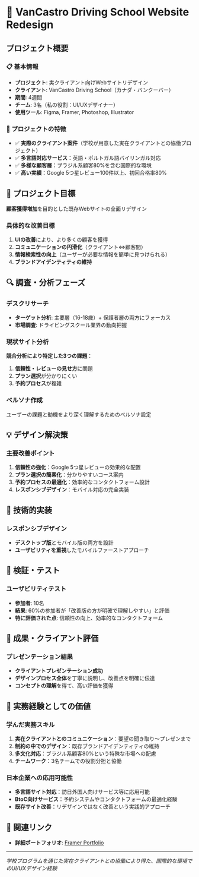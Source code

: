 # 🎯 VanCastro Driving School Website Redesign

## プロジェクト概要

### 📋 基本情報
- **プロジェクト**: 実クライアント向けWebサイトリデザイン
- **クライアント**: VanCastro Driving School（カナダ・バンクーバー）
- **期間**: 4週間
- **チーム**: 3名（私の役割：UI/UXデザイナー）
- **使用ツール**: Figma, Framer, Photoshop, Illustrator

### 🌟 プロジェクトの特徴
- ✅ **実際のクライアント案件**（学校が用意した実在クライアントとの協働プロジェクト）
- ✅ **多言語対応サービス**：英語・ポルトガル語バイリンガル対応
- ✅ **多様な顧客層**：ブラジル系顧客80%を含む国際的な環境
- ✅ **高い実績**：Google 5つ星レビュー100件以上、初回合格率80%

## 🎯 プロジェクト目標
**顧客獲得増加**を目的とした既存Webサイトの全面リデザイン

### 具体的な改善目標
1. **UIの改善**により、より多くの顧客を獲得
2. **コミュニケーションの円滑化**（クライアント⇔顧客間）
3. **情報検索性の向上**（ユーザーが必要な情報を簡単に見つけられる）
4. **ブランドアイデンティティの維持**

## 🔍 調査・分析フェーズ

### デスクリサーチ
- **ターゲット分析**: 主要層（16-18歳）+ 保護者層の両方にフォーカス
- **市場調査**: ドライビングスクール業界の動向把握

### 現状サイト分析
**競合分析により特定した3つの課題**：
1. **信頼性・レビューの見せ方**に問題
2. **プラン選択**が分かりにくい
3. **予約プロセス**が複雑

### ペルソナ作成
ユーザーの課題と動機をより深く理解するためのペルソナ設定

## 💡 デザイン解決策

### 主要改善ポイント
1. **信頼性の強化**：Google 5つ星レビューの効果的な配置
2. **プラン選択の簡素化**：分かりやすいコース案内
3. **予約プロセスの最適化**：効率的なコンタクトフォーム設計
4. **レスポンシブデザイン**：モバイル対応の完全実装

## 📱 技術的実装

### レスポンシブデザイン
- **デスクトップ版**とモバイル版の両方を設計
- **ユーザビリティを重視**したモバイルファーストアプローチ

## 🧪 検証・テスト

### ユーザビリティテスト
- **参加者**: 10名
- **結果**: 60%の参加者が「改善版の方が明確で理解しやすい」と評価
- **特に評価された点**: 信頼性の向上、効率的なコンタクトフォーム

## 🎉 成果・クライアント評価

### プレゼンテーション結果
- **クライアントプレゼンテーション成功**
- **デザインプロセス全体**を丁寧に説明し、改善点を明確に伝達
- **コンセプトの理解**を得て、高い評価を獲得

## 💼 実務経験としての価値

### 学んだ実務スキル
1. **実在クライアントとのコミュニケーション**：要望の聞き取り〜プレゼンまで
2. **制約の中でのデザイン**：既存ブランドアイデンティティの維持
3. **多文化対応**：ブラジル系顧客80%という特殊な市場への配慮
4. **チームワーク**：3名チームでの役割分担と協働

### 日本企業への応用可能性
- **多言語サイト対応**：訪日外国人向けサービス等に応用可能
- **BtoC向けサービス**：予約システムやコンタクトフォームの最適化経験
- **既存サイト改善**：リデザインではなく改善という実践的アプローチ

## 🔗 関連リンク
- **詳細ポートフォリオ**: [Framer Portfolio](https://maikoshirakawa-portfolio.framer.website/projects/vancastro)

---
*学校プログラムを通じた実在クライアントとの協働により得た、国際的な環境でのUI/UXデザイン経験*

